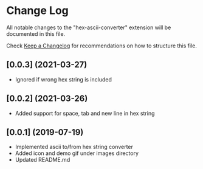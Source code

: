 # Change Log

All notable changes to the "hex-ascii-converter" extension will be documented in this file.

Check [Keep a Changelog](http://keepachangelog.com/) for recommendations on how to structure this file.

## [0.0.3] (2021-03-27)
* Ignored if wrong hex string is included

## [0.0.2] (2021-03-26)
* Added support for space, tab and new line in hex string

## [0.0.1] (2019-07-19)
* Implemented ascii to/from hex string converter
* Added icon and demo gif under images directory
* Updated README.md
